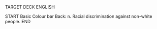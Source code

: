 TARGET DECK
ENGLISH

START
Basic
Colour bar
Back: n. Racial discrimination against non-white people.
END
